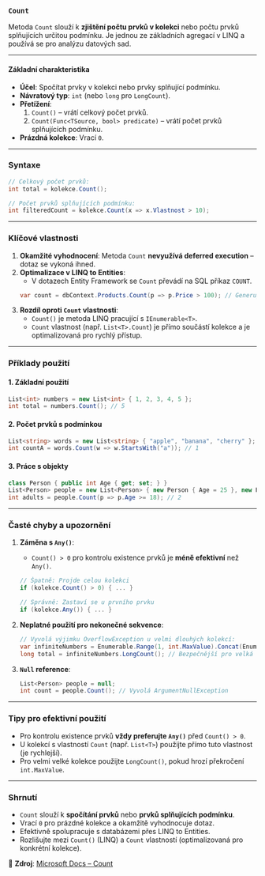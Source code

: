 
### **`Count`**  

Metoda `Count` slouží k **zjištění počtu prvků v kolekci** nebo počtu prvků splňujících určitou podmínku. Je jednou ze základních agregací v LINQ a používá se pro analýzu datových sad.

---

#### **Základní charakteristika**  

- **Účel**: Spočítat prvky v kolekci nebo prvky splňující podmínku.  
- **Návratový typ**: `int` (nebo `long` pro `LongCount`).  
- **Přetížení**:  
  1. `Count()` – vrátí celkový počet prvků.  
  2. `Count(Func<TSource, bool> predicate)` – vrátí počet prvků splňujících podmínku.  
- **Prázdná kolekce**: Vrací `0`.  

---

### **Syntaxe**  

```csharp
// Celkový počet prvků:
int total = kolekce.Count();

// Počet prvků splňujících podmínku:
int filteredCount = kolekce.Count(x => x.Vlastnost > 10);
```

---

### **Klíčové vlastnosti**  

1. **Okamžité vyhodnocení**: Metoda `Count` **nevyužívá deferred execution** – dotaz se vykoná ihned.  
2. **Optimalizace v LINQ to Entities**:  
   - V dotazech Entity Framework se `Count` převádí na SQL příkaz `COUNT`.  
   ```csharp
   var count = dbContext.Products.Count(p => p.Price > 100); // Generuje SQL COUNT
   ```
3. **Rozdíl oproti `Count` vlastnosti**:  
   - `Count()` je metoda LINQ pracující s `IEnumerable<T>`.  
   - `Count` vlastnost (např. `List<T>.Count`) je přímo součástí kolekce a je optimalizovaná pro rychlý přístup.  

---

### **Příklady použití**  

#### **1. Základní použití**  

```csharp
List<int> numbers = new List<int> { 1, 2, 3, 4, 5 };
int total = numbers.Count(); // 5
```

#### **2. Počet prvků s podmínkou**  

```csharp
List<string> words = new List<string> { "apple", "banana", "cherry" };
int countA = words.Count(w => w.StartsWith("a")); // 1
```

#### **3. Práce s objekty**  

```csharp
class Person { public int Age { get; set; } }
List<Person> people = new List<Person> { new Person { Age = 25 }, new Person { Age = 30 } };
int adults = people.Count(p => p.Age >= 18); // 2
```

---

### **Časté chyby a upozornění**  

1. **Záměna s `Any()`**:  
   - `Count() > 0` pro kontrolu existence prvků je **méně efektivní** než `Any()`.  
   ```csharp
   // Špatně: Projde celou kolekci
   if (kolekce.Count() > 0) { ... }

   // Správně: Zastaví se u prvního prvku
   if (kolekce.Any()) { ... }
   ```

2. **Neplatné použití pro nekonečné sekvence**:  
   ```csharp
   // Vyvolá výjimku OverflowException u velmi dlouhých kolekcí:
   var infiniteNumbers = Enumerable.Range(1, int.MaxValue).Concat(Enumerable.Repeat(0, int.MaxValue));
   long total = infiniteNumbers.LongCount(); // Bezpečnější pro velká čísla
   ```

3. **`Null` reference**:  
   ```csharp
   List<Person> people = null;
   int count = people.Count(); // Vyvolá ArgumentNullException
   ```

---

### **Tipy pro efektivní použití**  

- Pro kontrolu existence prvků **vždy preferujte `Any()`** před `Count() > 0`.  
- U kolekcí s vlastností `Count` (např. `List<T>`) použijte přímo tuto vlastnost (je rychlejší).  
- Pro velmi velké kolekce použijte `LongCount()`, pokud hrozí překročení `int.MaxValue`.  

---

### **Shrnutí**  

- `Count` slouží k **spočítání prvků** nebo **prvků splňujících podmínku**.  
- Vrací `0` pro prázdné kolekce a okamžitě vyhodnocuje dotaz.  
- Efektivně spolupracuje s databázemi přes LINQ to Entities.  
- Rozlišujte mezi `Count()` (LINQ) a `Count` vlastností (optimalizovaná pro konkrétní kolekce).  

📖 **Zdroj**: [Microsoft Docs – Count](https://learn.microsoft.com/cs-cz/dotnet/api/system.linq.enumerable.count)
